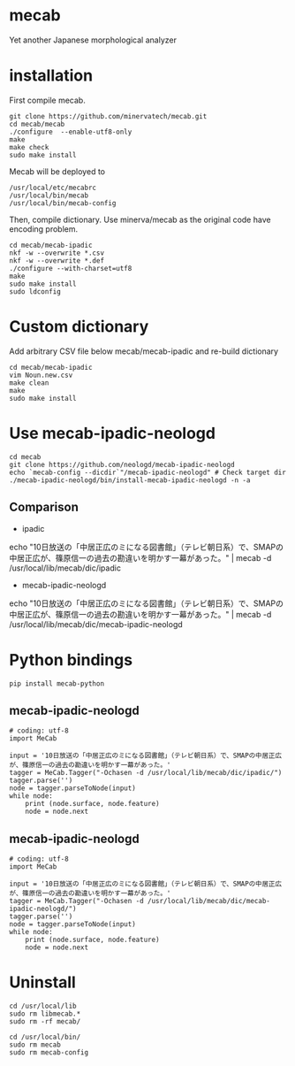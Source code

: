 # mecab
Yet another Japanese morphological analyzer

# installation
First compile mecab.
```
git clone https://github.com/minervatech/mecab.git
cd mecab/mecab
./configure  --enable-utf8-only
make
make check
sudo make install
```

Mecab will be deployed to
```
/usr/local/etc/mecabrc
/usr/local/bin/mecab
/usr/local/bin/mecab-config
```

Then, compile dictionary. Use minerva/mecab as the original code have encoding problem.
```
cd mecab/mecab-ipadic
nkf -w --overwrite *.csv
nkf -w --overwrite *.def
./configure --with-charset=utf8
make
sudo make install
sudo ldconfig
```

# Custom dictionary
Add arbitrary CSV file below mecab/mecab-ipadic and re-build dictionary
```
cd mecab/mecab-ipadic
vim Noun.new.csv
make clean
make
sudo make install
```

# Use mecab-ipadic-neologd
```
cd mecab
git clone https://github.com/neologd/mecab-ipadic-neologd
echo `mecab-config --dicdir`"/mecab-ipadic-neologd" # Check target dir
./mecab-ipadic-neologd/bin/install-mecab-ipadic-neologd -n -a
```

## Comparison
- ipadic

echo "10日放送の「中居正広のミになる図書館」（テレビ朝日系）で、SMAPの中居正広が、篠原信一の過去の勘違いを明かす一幕があった。" | mecab -d /usr/local/lib/mecab/dic/ipadic

- mecab-ipadic-neologd

echo "10日放送の「中居正広のミになる図書館」（テレビ朝日系）で、SMAPの中居正広が、篠原信一の過去の勘違いを明かす一幕があった。" | mecab -d /usr/local/lib/mecab/dic/mecab-ipadic-neologd

# Python bindings
```
pip install mecab-python
```

## mecab-ipadic-neologd
```
# coding: utf-8
import MeCab
 
input = '10日放送の「中居正広のミになる図書館」（テレビ朝日系）で、SMAPの中居正広が、篠原信一の過去の勘違いを明かす一幕があった。'
tagger = MeCab.Tagger("-Ochasen -d /usr/local/lib/mecab/dic/ipadic/")
tagger.parse('')
node = tagger.parseToNode(input)
while node:
    print (node.surface, node.feature)
    node = node.next
```

## mecab-ipadic-neologd
```
# coding: utf-8
import MeCab
 
input = '10日放送の「中居正広のミになる図書館」（テレビ朝日系）で、SMAPの中居正広が、篠原信一の過去の勘違いを明かす一幕があった。'
tagger = MeCab.Tagger("-Ochasen -d /usr/local/lib/mecab/dic/mecab-ipadic-neologd/")
tagger.parse('')
node = tagger.parseToNode(input)
while node:
    print (node.surface, node.feature)
    node = node.next
```

# Uninstall
```
cd /usr/local/lib
sudo rm libmecab.*
sudo rm -rf mecab/

cd /usr/local/bin/
sudo rm mecab
sudo rm mecab-config
```
